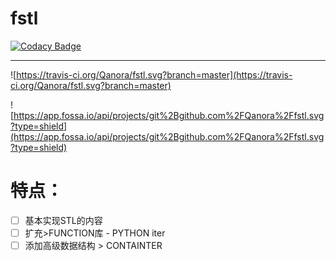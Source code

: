 # fstl

[![Codacy Badge](https://api.codacy.com/project/badge/Grade/16173564d94646968591723a44382c60)](https://app.codacy.com/manual/Qanora/fstl?utm_source=github.com&utm_medium=referral&utm_content=Qanora/fstl&utm_campaign=Badge_Grade_Settings)

---

![https://travis-ci.org/Qanora/fstl.svg?branch=master](https://travis-ci.org/Qanora/fstl.svg?branch=master)

![https://app.fossa.io/api/projects/git%2Bgithub.com%2FQanora%2Ffstl.svg?type=shield](https://app.fossa.io/api/projects/git%2Bgithub.com%2FQanora%2Ffstl.svg?type=shield)

# 特点：

- [ ]  基本实现STL的内容
- [ ]  扩充>FUNCTION库 - PYTHON iter
- [ ]  添加高级数据结构 > CONTAINTER